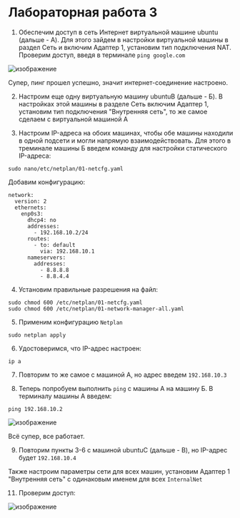 # Лабораторная работа 3

1. Обеспечим доступ в сеть Интернет виртуальной машине ubuntu (дальше - А). Для этого зайдем в настройки виртуальной машины в раздел Сеть и включим Адаптер 1, установим тип подключения NAT. Проверим доступ, введя в терминале `ping google.com`

![изображение](https://github.com/user-attachments/assets/90c5178a-aa07-47bb-be0c-549af6d25156)

Супер, пинг прошел успешно, значит интернет-соединение настроено.

2. Настроим еще одну виртуальную машину ubuntuB (дальше - Б). В настройках этой машины в разделе Сеть включим Адаптер 1, установим тип подключения "Внутренняя сеть", то же самое сделаем с виртуальной машиной А

3. Настроим IP-адреса на обоих машинах, чтобы обе машины находили в одной подсети и могли напрямую взаимодействовать. Для этого в треминале машины Б введем команду для настройки статического IP-адреса:

```
sudo nano/etc/netplan/01-netcfg.yaml
```
Добавим конфигурацию:

```
network:
  version: 2
  ethernets:
    enp0s3:
      dhcp4: no
      addresses:
        - 192.168.10.2/24
      routes:
        - to: default
          via: 192.168.10.1
      nameservers:
        addresses:
          - 8.8.8.8
          - 8.8.4.4
```
4. Установим правильные разрешения на файл:

```
sudo chmod 600 /etc/netplan/01-netcfg.yaml
sudo chmod 600 /etc/netplan/01-network-manager-all.yaml
```

5. Применим конфигурацию `Netplan`

```
sudo netplan apply
```

6. Удостоверимся, что IP-адрес настроен:

```
ip a
```

7. Повторим то же самое с машиной А, но адрес введем `192.168.10.3`

8. Теперь попробуем выполнить `ping` с машины А на машину Б. В терминалу машины А введем:

```
ping 192.168.10.2
```

![изображение](https://github.com/user-attachments/assets/27cb1c75-98af-439c-b610-577cf41352a4)

Всё супер, все работает.

9. Повторим пункты 3-6 с машиной ubuntuC (дальше - В), но IP-адрес будет `192.168.10.4`

Также настроим параметры сети для всех машин, установим Адаптер 1 "Внутренняя сеть" с одинаковым именем для всех `InternalNet`

11. Проверим доступ:

![изображение](https://github.com/user-attachments/assets/af7926cb-f2d6-4c18-b1ab-04e2ce78418b)


